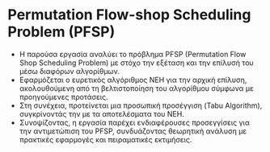# Permutation Flow-shop Scheduling Problem (PFSP) 
* Η παρούσα εργασία αναλύει το πρόβλημα PFSP (Permutation Flow Shop Scheduling Problem)
με στόχο την εξέταση και την επίλυσή του μέσω διαφόρων αλγορίθμων.
* Εφαρμόζεται ο ευρετικός αλγόριθμος NEH για την αρχική επίλυση, ακολουθούμενη από τη
βελτιστοποίηση του αλγορίθμου σύμφωνα με προηγούμενες προτάσεις.
* Στη συνέχεια, προτείνεται μια προσωπική προσέγγιση (Tabu Algorithm), συγκρίνοντάς την με τα αποτελέσματα του NEH.
* Συνοψίζοντας, η εργασία παρέχει ενδιαφέρουσες προσεγγίσεις για την αντιμετώπιση
του PFSP, συνδυάζοντας θεωρητική ανάλυση με πρακτικές εφαρμογές και πειραματικές εκτιμήσεις.
